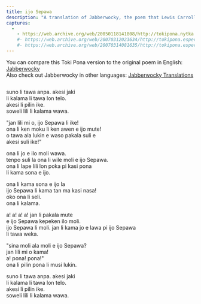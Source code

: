 ```yaml
---
title: ijo Sepawa
description: "A translation of Jabberwocky, the poem that Lewis Carroll probably wrote during a serious high."
captures:
  -
    - https://web.archive.org/web/20050118141808/http://tokipona.nytka.org:80/text/jabberwock.html
    #- https://web.archive.org/web/20070312023634/http://tokipona.esperanto-jeunes.org:80/text/jabberwock.html
    #- https://web.archive.org/web/20070314081635/http://tokipona.esperanto-jeunes.org:80/text/jabberwock.html
---
```


You can compare this Toki Pona version to the original poem in English: [Jabberwocky](http://www.jabberwocky.com/carroll/jabber/jabberwocky.html)  
Also check out Jabberwocky in other languages: [Jabberwocky Translations](http://www76.pair.com/keithlim/jabberwocky/translations/index.html)

<img />

suno li tawa anpa. akesi jaki  
li kalama li tawa lon telo.  
akesi li pilin ike.  
soweli lili li kalama wawa.  

"jan lili mi o, ijo Sepawa li ike!  
ona li ken moku li ken awen e ijo mute!  
o tawa ala lukin e waso pakala suli e  
akesi suli ike!"  

ona li jo e ilo moli wawa.  
tenpo suli la ona li wile moli e ijo Sepawa.  
ona li lape lili lon poka pi kasi pona  
li kama sona e ijo.  

ona li kama sona e ijo la  
ijo Sepawa li kama tan ma kasi nasa!  
oko ona li seli.  
ona li kalama.  

a! a! a! a! jan li pakala mute  
e ijo Sepawa kepeken ilo moli.  
ijo Sepawa li moli. jan li kama jo e lawa pi ijo Sepawa  
li tawa weka.  

"sina moli ala moli e ijo Sepawa?  
jan lili mi o kama!  
a! pona! pona!"  
ona li pilin pona li musi lukin.  

suno li tawa anpa. akesi jaki  
li kalama li tawa lon telo.  
akesi li pilin ike.  
soweli lili li kalama wawa.